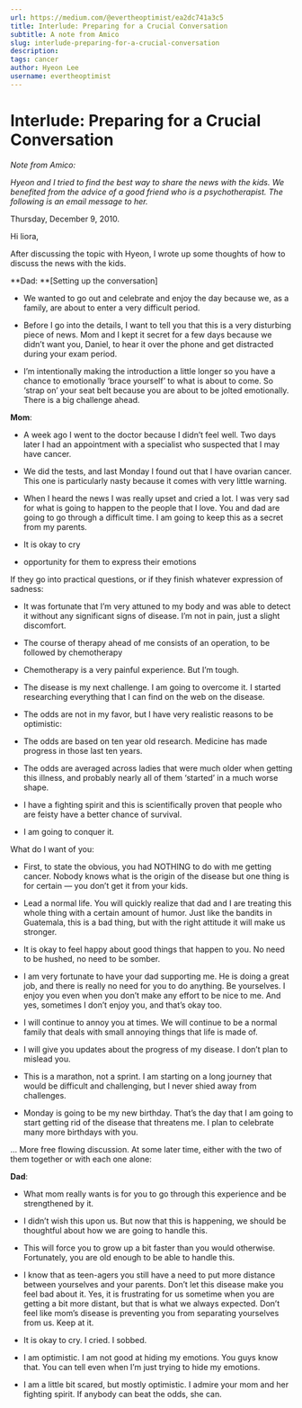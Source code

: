 ```yaml
---
url: https://medium.com/@evertheoptimist/ea2dc741a3c5
title: Interlude: Preparing for a Crucial Conversation
subtitle: A note from Amico
slug: interlude-preparing-for-a-crucial-conversation
description: 
tags: cancer
author: Hyeon Lee
username: evertheoptimist
---
```


# Interlude: Preparing for a Crucial Conversation

*Note from Amico:*

*Hyeon and I tried to find the best way to share the news with the kids. We benefited from the advice of a good friend who is a psychotherapist. The following is an email message to her.*

Thursday, December 9, 2010.

Hi liora,

After discussing the topic with Hyeon, I wrote up some thoughts of how to discuss the news with the kids.

**Dad: **[Setting up the conversation]

* We wanted to go out and celebrate and enjoy the day because we, as a family, are about to enter a very difficult period.

* Before I go into the details, I want to tell you that this is a very disturbing piece of news. Mom and I kept it secret for a few days because we didn’t want you, Daniel, to hear it over the phone and get distracted during your exam period.

* I’m intentionally making the introduction a little longer so you have a chance to emotionally ‘brace yourself’ to what is about to come. So ‘strap on’ your seat belt because you are about to be jolted emotionally. There is a big challenge ahead.

**Mom**:

* A week ago I went to the doctor because I didn’t feel well. Two days later I had an appointment with a specialist who suspected that I may have cancer.

* We did the tests, and last Monday I found out that I have ovarian cancer. This one is particularly nasty because it comes with very little warning.

* When I heard the news I was really upset and cried a lot. I was very sad for what is going to happen to the people that I love. You and dad are going to go through a difficult time. I am going to keep this as a secret from my parents.

* It is okay to cry

* <pause> opportunity for them to express their emotions

If they go into practical questions, or if they finish whatever expression of sadness:

* It was fortunate that I’m very attuned to my body and was able to detect it without any significant signs of disease. I’m not in pain, just a slight discomfort.

* The course of therapy ahead of me consists of an operation, to be followed by chemotherapy

* Chemotherapy is a very painful experience. But I’m tough.

* The disease is my next challenge. I am going to overcome it. I started researching everything that I can find on the web on the disease.

* The odds are not in my favor, but I have very realistic reasons to be optimistic:

* The odds are based on ten year old research. Medicine has made progress in those last ten years.

* The odds are averaged across ladies that were much older when getting this illness, and probably nearly all of them ‘started’ in a much worse shape.

* I have a fighting spirit and this is scientifically proven that people who are feisty have a better chance of survival.

* I am going to conquer it.

What do I want of you:

* First, to state the obvious, you had NOTHING to do with me getting cancer. Nobody knows what is the origin of the disease but one thing is for certain — you don’t get it from your kids.

* Lead a normal life. You will quickly realize that dad and I are treating this whole thing with a certain amount of humor. Just like the bandits in Guatemala, this is a bad thing, but with the right attitude it will make us stronger.

* It is okay to feel happy about good things that happen to you. No need to be hushed, no need to be somber.

* I am very fortunate to have your dad supporting me. He is doing a great job, and there is really no need for you to do anything. Be yourselves. I enjoy you even when you don’t make any effort to be nice to me. And yes, sometimes I don’t enjoy you, and that’s okay too.

* I will continue to annoy you at times. We will continue to be a normal family that deals with small annoying things that life is made of.

* I will give you updates about the progress of my disease. I don’t plan to mislead you.

* This is a marathon, not a sprint. I am starting on a long journey that would be difficult and challenging, but I never shied away from challenges.

* Monday is going to be my new birthday. That’s the day that I am going to start getting rid of the disease that threatens me. I plan to celebrate many more birthdays with you.

… More free flowing discussion. At some later time, either with the two of them together or with each one alone:

**Dad**:

* What mom really wants is for you to go through this experience and be strengthened by it.

* I didn’t wish this upon us. But now that this is happening, we should be thoughtful about how we are going to handle this.

* This will force you to grow up a bit faster than you would otherwise. Fortunately, you are old enough to be able to handle this.

* I know that as teen-agers you still have a need to put more distance between yourselves and your parents. Don’t let this disease make you feel bad about it. Yes, it is frustrating for us sometime when you are getting a bit more distant, but that is what we always expected. Don’t feel like mom’s disease is preventing you from separating yourselves from us. Keep at it.

* It is okay to cry. I cried. I sobbed.

* I am optimistic. I am not good at hiding my emotions. You guys know that. You can tell even when I’m just trying to hide my emotions.

* I am a little bit scared, but mostly optimistic. I admire your mom and her fighting spirit. If anybody can beat the odds, she can.


